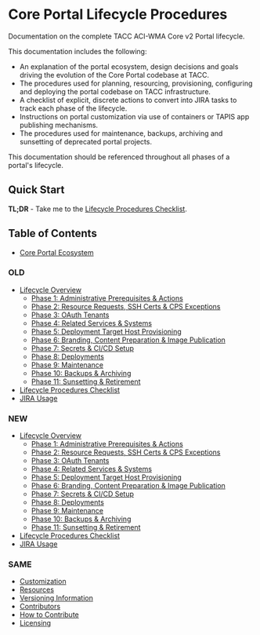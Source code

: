 # Core Portal Lifecycle Procedures

Documentation on the complete TACC ACI-WMA Core v2 Portal lifecycle.

This documentation includes the following:

- An explanation of the portal ecosystem, design decisions and goals driving the evolution of the Core Portal codebase at TACC.
- The procedures used for planning, resourcing, provisioning, configuring and deploying the portal codebase on TACC infrastructure.
- A checklist of explicit, discrete actions to convert into JIRA tasks to track each phase of the lifecycle.
- Instructions on portal customization via use of containers or TAPIS app publishing mechanisms.
- The procedures used for maintenance, backups, archiving and sunsetting of deprecated portal projects.

This documentation should be referenced throughout all phases of a portal's lifecycle.

## Quick Start

**TL;DR** - Take me to the [Lifecycle Procedures Checklist](pages/checklist.md).

## Table of Contents

- [Core Portal Ecosystem](pages/ecosystem.md)

### OLD

- [Lifecycle Overview](pages/_old_pages/overview.md)
    - [Phase 1: Administrative Prerequisites & Actions](pages/_old_pages/phase_01.md)
    - [Phase 2: Resource Requests, SSH Certs & CPS Exceptions](pages/_old_pages/phase_02.md)
    - [Phase 3: OAuth Tenants](pages/_old_pages/phase_03.md)
    - [Phase 4: Related Services & Systems](pages/_old_pages/phase_04.md)
    - [Phase 5: Deployment Target Host Provisioning](pages/_old_pages/phase_05.md)
    - [Phase 6: Branding, Content Preparation & Image Publication](pages/_old_pages/phase_06.md)
    - [Phase 7: Secrets & CI/CD Setup](pages/_old_pages/phase_07.md)
    - [Phase 8: Deployments](pages/_old_pages/phase_08.md)
    - [Phase 9: Maintenance](pages/_old_pages/phase_09.md)
    - [Phase 10: Backups & Archiving](pages/_old_pages/phase_10.md)
    - [Phase 11: Sunsetting & Retirement](pages/_old_pages/phase_11.md)
- [Lifecycle Procedures Checklist](pages/_old_pages/checklist.md)
- [JIRA Usage](pages/_old_pages/jira-usage.md)

### NEW

- [Lifecycle Overview](pages/_new_pages/overview.md)
    - [Phase 1: Administrative Prerequisites & Actions](pages/_new_pages/phase_01.md)
    - [Phase 2: Resource Requests, SSH Certs & CPS Exceptions](pages/_new_pages/phase_02.md)
    - [Phase 3: OAuth Tenants](pages/_new_pages/phase_03.md)
    - [Phase 4: Related Services & Systems](pages/_new_pages/phase_04.md)
    - [Phase 5: Deployment Target Host Provisioning](pages/_new_pages/phase_05.md)
    - [Phase 6: Branding, Content Preparation & Image Publication](pages/_new_pages/phase_06.md)
    - [Phase 7: Secrets & CI/CD Setup](pages/_new_pages/phase_07.md)
    - [Phase 8: Deployments](pages/_new_pages/phase_08.md)
    - [Phase 9: Maintenance](pages/_new_pages/phase_09.md)
    - [Phase 10: Backups & Archiving](pages/_new_pages/phase_10.md)
    - [Phase 11: Sunsetting & Retirement](pages/_new_pages/phase_11.md)
- [Lifecycle Procedures Checklist](pages/_new_pages/checklist.md)
- [JIRA Usage](pages/_new_pages/jira-usage.md)

### SAME

- [Customization](pages/customization.md)
- [Resources](pages/resources.md)
- [Versioning Information](pages/versioning-information.md)
- [Contributors](pages/contributors.md)
- [How to Contribute](pages/how-to-contribute.md)
- [Licensing](pages/licensing.md)
